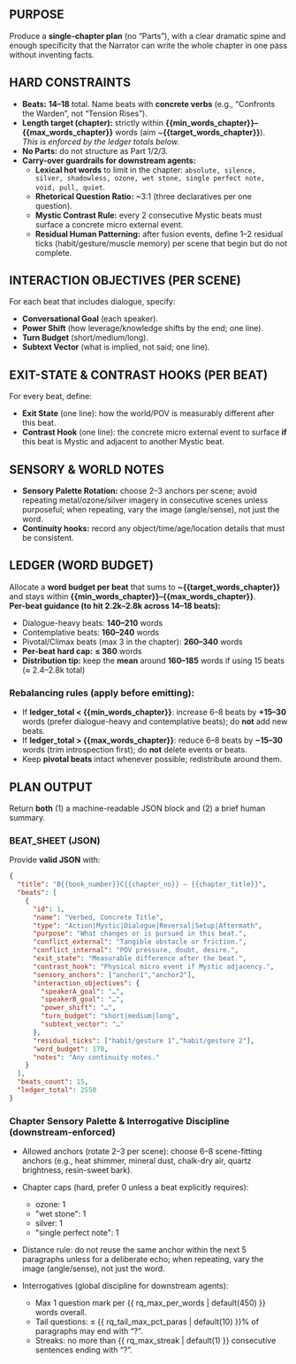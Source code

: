 ## PURPOSE
Produce a **single-chapter plan** (no “Parts”), with a clear dramatic spine and enough specificity that the Narrator can write the whole chapter in one pass without inventing facts.

## HARD CONSTRAINTS
- **Beats:** **14–18** total. Name beats with **concrete verbs** (e.g., “Confronts the Warden”, not “Tension Rises”).
- **Length target (chapter):** strictly within **{{min_words_chapter}}–{{max_words_chapter}}** words (aim ~**{{target_words_chapter}}**).  
  *This is enforced by the ledger totals below.*
- **No Parts:** do not structure as Part 1/2/3.
- **Carry-over guardrails for downstream agents:**
  - **Lexical hot words** to limit in the chapter: `absolute, silence, silver, shadowless, ozone, wet stone, single perfect note, void, pull, quiet`.
  - **Rhetorical Question Ratio:** ~3:1 (three declaratives per one question).
  - **Mystic Contrast Rule:** every 2 consecutive Mystic beats must surface a concrete micro external event.
  - **Residual Human Patterning:** after fusion events, define 1–2 residual ticks (habit/gesture/muscle memory) per scene that begin but do not complete.

## INTERACTION OBJECTIVES (PER SCENE)
For each beat that includes dialogue, specify:
- **Conversational Goal** (each speaker).
- **Power Shift** (how leverage/knowledge shifts by the end; one line).
- **Turn Budget** (short/medium/long).
- **Subtext Vector** (what is implied, not said; one line).

## EXIT-STATE & CONTRAST HOOKS (PER BEAT)
For every beat, define:
- **Exit State** (one line): how the world/POV is measurably different after this beat.
- **Contrast Hook** (one line): the concrete micro external event to surface **if** this beat is Mystic and adjacent to another Mystic beat.

## SENSORY & WORLD NOTES
- **Sensory Palette Rotation:** choose 2–3 anchors per scene; avoid repeating metal/ozone/silver imagery in consecutive scenes unless purposeful; when repeating, vary the image (angle/sense), not just the word.
- **Continuity hooks:** record any object/time/age/location details that must be consistent.

## LEDGER (WORD BUDGET)
Allocate a **word budget per beat** that sums to **~{{target_words_chapter}}** and stays within **{{min_words_chapter}}–{{max_words_chapter}}**.  
**Per-beat guidance (to hit 2.2k–2.8k across 14–18 beats):**
- Dialogue-heavy beats: **140–210** words
- Contemplative beats: **160–240** words
- Pivotal/Climax beats (max 3 in the chapter): **260–340** words
- **Per-beat hard cap:** **≤ 360** words  
- **Distribution tip:** keep the **mean** around **160–185** words if using 15 beats (≈ 2.4–2.8k total)

### Rebalancing rules (apply before emitting):
- If **ledger_total < {{min_words_chapter}}**: increase 6–8 beats by **+15–30** words (prefer dialogue-heavy and contemplative beats); do **not** add new beats.
- If **ledger_total > {{max_words_chapter}}**: reduce 6–8 beats by **−15–30** words (trim introspection first); do **not** delete events or beats.
- Keep **pivotal beats** intact whenever possible; redistribute around them.

## PLAN OUTPUT
Return **both** (1) a machine-readable JSON block and (2) a brief human summary.

### BEAT_SHEET (JSON)
Provide **valid JSON** with:

```json
{
  "title": "B{{book_number}}C{{chapter_no}} — {{chapter_title}}",
  "beats": [
    {
      "id": 1,
      "name": "Verbed, Concrete Title",
      "type": "Action|Mystic|Dialogue|Reversal|Setup|Aftermath",
      "purpose": "What changes or is pursued in this beat.",
      "conflict_external": "Tangible obstacle or friction.",
      "conflict_internal": "POV pressure, doubt, desire.",
      "exit_state": "Measurable difference after the beat.",
      "contrast_hook": "Physical micro event if Mystic adjacency.",
      "sensory_anchors": ["anchor1","anchor2"],
      "interaction_objectives": {
        "speakerA_goal": "…",
        "speakerB_goal": "…",
        "power_shift": "…",
        "turn_budget": "short|medium|long",
        "subtext_vector": "…"
      },
      "residual_ticks": ["habit/gesture 1","habit/gesture 2"],
      "word_budget": 170,
      "notes": "Any continuity notes."
    }
  ],
  "beats_count": 15,
  "ledger_total": 2550
}
```
### Chapter Sensory Palette & Interrogative Discipline (downstream-enforced)
- Allowed anchors (rotate 2–3 per scene): choose 6–8 scene-fitting anchors (e.g., heat shimmer, mineral dust, chalk-dry air, quartz brightness, resin-sweet bark).
- Chapter caps (hard, prefer 0 unless a beat explicitly requires): 
  - ozone: 1
  - "wet stone": 1
  - silver: 1
  - "single perfect note": 1
- Distance rule: do not reuse the same anchor within the next 5 paragraphs unless for a deliberate echo; when repeating, vary the image (angle/sense), not just the word.

- Interrogatives (global discipline for downstream agents):
  - Max 1 question mark per {{ rq_max_per_words | default(450) }} words overall.
  - Tail questions: ≤ {{ rq_tail_max_pct_paras | default(10) }}% of paragraphs may end with “?”.
  - Streaks: no more than {{ rq_max_streak | default(1) }} consecutive sentences ending with “?”.
